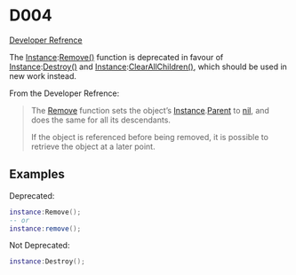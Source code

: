# D004
[Developer Refrence](Method?Instance/Remove)

The [Instance](Class?Instance):[Remove()](Method?Instance/Remove) function is deprecated in favour of [Instance](Class?Instance):[Destroy()](Method?Instance/Destroy) and [Instance](Class?Instance):[ClearAllChildren()](Method?Instance/ClearAllChildren), which should be used in new work instead.

From the Developer Refrence:

> The [Remove](Method?Instance/Remove) function sets the object’s [Instance](Class?Instance).[Parent](Prop?Instance/Parent) to [nil](Article?Nil), and does the same for all its descendants.
> 
> If the object is referenced before being removed, it is possible to retrieve the object at a later point.


## Examples
Deprecated:
```lua
instance:Remove();
-- or
instance:remove();
```

Not Deprecated:
```lua
instance:Destroy();
```

